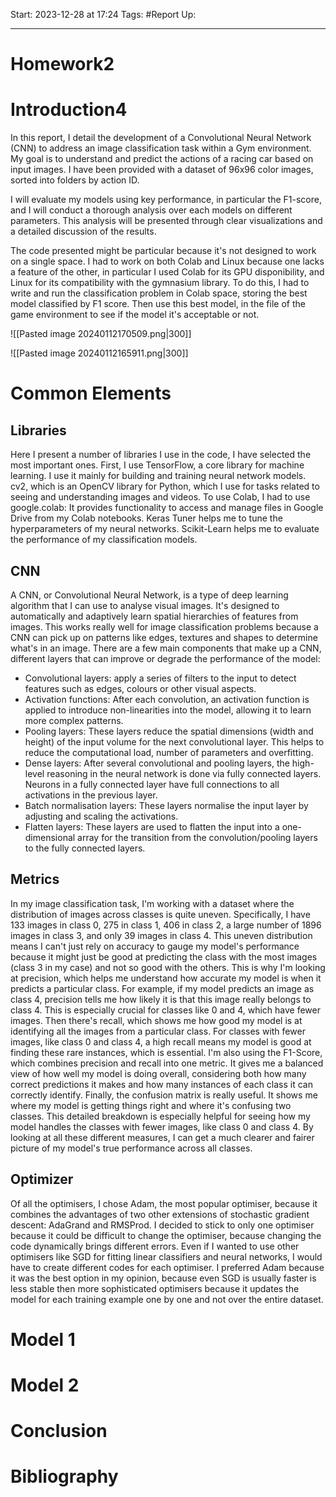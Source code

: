 Start: 2023-12-28 at 17:24
Tags: #Report
Up: 

---
# Homework2

# Introduction4

In this report, I detail the development of a Convolutional Neural Network (CNN) to address an image classification task within a Gym environment. My goal is to understand and predict the actions of a racing car based on input images. I have been provided with a dataset of 96x96 color images, sorted into folders by action ID.

I will evaluate my models using key performance, in particular the F1-score, and I will conduct a thorough analysis over each models on different parameters. This analysis will be presented through clear visualizations and a detailed discussion of the results.


The code presented might be particular because it's not designed to work on a single space. I had to work on both Colab and Linux because one lacks a feature of the other, in particular I used Colab for its GPU disponibility, and Linux for its compatibility with the gymnasium library. To do this, I had to write and run the classification problem in Colab space, storing the best model classified by F1 score. Then use this best model, in the file of the game environment to see if the model it's acceptable or not.

![[Pasted image 20240112170509.png|300]]

![[Pasted image 20240112165911.png|300]]

# Common Elements

## Libraries
Here I present a number of libraries I use in the code, I have selected the most important ones. First, I use TensorFlow, a core library for machine learning. I use it mainly for building and training neural network models. cv2, which is an OpenCV library for Python, which I use for tasks related to seeing and understanding images and videos. To use Colab, I had to use google.colab: It provides functionality to access and manage files in Google Drive from my Colab notebooks. Keras Tuner helps me to tune the hyperparameters of my neural networks. Scikit-Learn helps me to evaluate the performance of my classification models.

## CNN
A CNN, or Convolutional Neural Network, is a type of deep learning algorithm that I can use to analyse visual images. It's designed to automatically and adaptively learn spatial hierarchies of features from images. This works really well for image classification problems because a CNN can pick up on patterns like edges, textures and shapes to determine what's in an image. There are a few main components that make up a CNN, different layers that can improve or degrade the performance of the model:
- Convolutional layers: apply a series of filters to the input to detect features such as edges, colours or other visual aspects.
- Activation functions: After each convolution, an activation function is applied to introduce non-linearities into the model, allowing it to learn more complex patterns.
- Pooling layers: These layers reduce the spatial dimensions (width and height) of the input volume for the next convolutional layer. This helps to reduce the computational load, number of parameters and overfitting.
- Dense layers: After several convolutional and pooling layers, the high-level reasoning in the neural network is done via fully connected layers. Neurons in a fully connected layer have full connections to all activations in the previous layer.
- Batch normalisation layers: These layers normalise the input layer by adjusting and scaling the activations.
- Flatten layers: These layers are used to flatten the input into a one-dimensional array for the transition from the convolution/pooling layers to the fully connected layers.

## Metrics
In my image classification task, I'm working with a dataset where the distribution of images across classes is quite uneven. Specifically, I have 133 images in class 0, 275 in class 1, 406 in class 2, a large number of 1896 images in class 3, and only 39 images in class 4. This uneven distribution means I can't just rely on accuracy to gauge my model's performance because it might just be good at predicting the class with the most images (class 3 in my case) and not so good with the others.
This is why I'm looking at precision, which helps me understand how accurate my model is when it predicts a particular class. For example, if my model predicts an image as class 4, precision tells me how likely it is that this image really belongs to class 4. This is especially crucial for classes like 0 and 4, which have fewer images.
Then there's recall, which shows me how good my model is at identifying all the images from a particular class. For classes with fewer images, like class 0 and class 4, a high recall means my model is good at finding these rare instances, which is essential.
I'm also using the F1-Score, which combines precision and recall into one metric. It gives me a balanced view of how well my model is doing overall, considering both how many correct predictions it makes and how many instances of each class it can correctly identify.
Finally, the confusion matrix is really useful. It shows me where my model is getting things right and where it's confusing two classes. This detailed breakdown is especially helpful for seeing how my model handles the classes with fewer images, like class 0 and class 4. By looking at all these different measures, I can get a much clearer and fairer picture of my model's true performance across all classes.

## Optimizer
Of all the optimisers, I chose Adam, the most popular optimiser, because it combines the advantages of two other extensions of stochastic gradient descent: AdaGrand and RMSProd. I decided to stick to only one optimiser because it could be difficult to change the optimiser, because changing the code dynamically brings different errors. Even if I wanted to use other optimisers like SGD for fitting linear classifiers and neural networks, I would have to create different codes for each optimiser. I preferred Adam because it was the best option in my opinion, because even SGD is usually faster is less stable then more sophisticated optimisers because it updates the model for each training example one by one and not over the entire dataset. 

# Model 1

# Model 2

# Conclusion

# Bibliography
